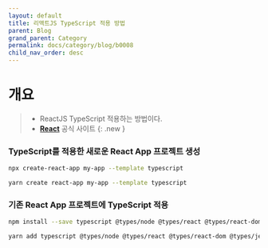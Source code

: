 ```yaml
---
layout: default
title: 리액트JS TypeScript 적용 방법
parent: Blog
grand_parent: Category
permalink: docs/category/blog/b0008
child_nav_order: desc
---
```


# 개요

> - ReactJS TypeScript 적용하는 방법이다.
> - [**React**](https://create-react-app.dev/docs/adding-typescript/) 공식 사이트
{: .new }

### TypeScript를 적용한 새로운 React App 프로젝트 생성
```bash
npx create-react-app my-app --template typescript
```

```bash
yarn create react-app my-app --template typescript
```

### 기존 React App 프로젝트에 TypeScript 적용
```bash
npm install --save typescript @types/node @types/react @types/react-dom @types/jest
```

```bash
yarn add typescript @types/node @types/react @types/react-dom @types/jest
```
